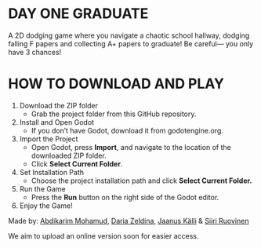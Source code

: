 # DAY ONE GRADUATE

A 2D dodging game where you navigate a chaotic school hallway, dodging falling F papers and collecting A+ papers to graduate! Be careful— you only have 3 chances!


# HOW TO DOWNLOAD AND PLAY

1. Download the ZIP folder
   * Grab the project folder from this GitHub repository.
2. Install and Open Godot
   * If you don’t have Godot, download it from godotengine.org.
3. Import the Project
   * Open Godot, press **Import**, and navigate to the location of the downloaded ZIP folder.
   * Click **Select Current Folder**.
4. Set Installation Path
   * Choose the project installation path and click **Select Current Folder.**
5. Run the Game
   * Press the **Run** button on the right side of the Godot editor.
6. Enjoy the Game!

Made by: [Abdikarim Mohamud](https://github.com/KarimMohamud), [Daria Zeldina](https://github.com/DariaZeldina), [Jaanus Källi](https://github.com/Fintza) & [Siiri Ruovinen](https://github.com/R1cecup)


We aim to upload an online version soon for easier access.
